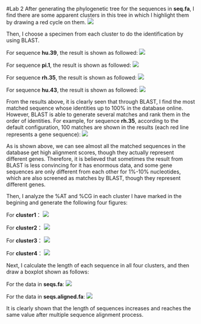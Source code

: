 #Lab 2
After generating the phylogenetic tree for the sequences in **seq.fa**, I find there are some apparent clusters in this tree in which I highlight them by drawing a red cycle on them.
![](https://i.imgur.com/GCJ2iU7.jpg)

Then, I choose a specimen from each cluster to do the identification by using BLAST.

For sequence **hu.39**, the result is shown as followed:
![](https://i.imgur.com/vABHps9.png)

For sequence **pi.1**, the result is shown as followed:
![](https://i.imgur.com/mlKl7R7.png)

For sequence **rh.35**, the result is shown as followed:
![](https://i.imgur.com/i7c1YEd.png)

For sequence **hu.43**, the result is shown as followed:
![](https://i.imgur.com/aRrOGmW.png)

From the results above, it is clearly seen that through BLAST, I find the most matched sequence whose identities up to 100% in the database online. However, BLAST is able to generate several matches and rank them in the order of identities. For example, for sequence **rh.35**, according to the default configuration, 100 matches are shown in the results (each red line represents a gene sequence):
![](https://i.imgur.com/7wwBKSV.png)

As is shown above, we can see almost all the matched sequences in the database get high alignment scores, though they actually represent different genes. Therefore, it is believed that sometimes the result from BLAST is less convincing for it has enormous data, and some gene sequences are only different from each other for 1%-10% nucleotides, which are also screened as matches by BLAST, though they represent different genes.

Then, I analyze the %AT and %CG in each cluster I have marked in the begining and generate the following four figures:

For **cluster1**：
![](https://i.imgur.com/OICpVef.png)

For **cluster2**：
![](https://i.imgur.com/pH78MUG.png)

For **cluster3**：
![](https://i.imgur.com/d2jCyo2.png)

For **cluster4**：
![](https://i.imgur.com/bybkplF.png)

Next, I calculate the length of each sequence in all four clusters, and then draw a boxplot shown as follows:

For the data in **seqs.fa**:
![](https://i.imgur.com/NsTrCBR.png)

For the data in **seqs.aligned.fa**:
![](https://i.imgur.com/qCNWRcw.png)

It is clearly shown that the length of sequences increases and reaches the same value after multiple sequence alignment process.